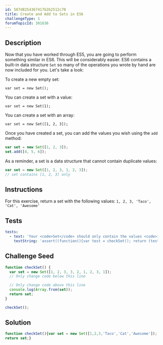 ```yaml
---
id: 587d8254367417b2b2512c70
title: Create and Add to Sets in ES6
challengeType: 1
forumTopicId: 301636
---
```


## Description

<section id='description'>

Now that you have worked through ES5, you are going to perform something similar in ES6. This will be considerably easier. ES6 contains a built-in data structure `Set` so many of the operations you wrote by hand are now included for you. Let's take a look:

To create a new empty set:

`var set = new Set();`

You can create a set with a value:

`var set = new Set(1);`

You can create a set with an array:

`var set = new Set([1, 2, 3]);`

Once you have created a set, you can add the values you wish using the `add` method:

```js
var set = new Set([1, 2, 3]);
set.add([4, 5, 6]);
```

As a reminder, a set is a data structure that cannot contain duplicate values:

```js
var set = new Set([1, 2, 3, 1, 2, 3]);
// set contains [1, 2, 3] only
```

</section>

## Instructions

<section id='instructions'>

For this exercise, return a set with the following values: `1, 2, 3, 'Taco', 'Cat', 'Awesome'`

</section>

## Tests

<section id='tests'>

```yml
tests:
  - text: 'Your <code>Set</code> should only contain the values <code>1, 2, 3, Taco, Cat, Awesome</code>.'
    testString: 'assert((function(){var test = checkSet(); return (test.size == 6) && test.has(1) && test.has(2) && test.has(3) && test.has("Taco") && test.has("Cat") && test.has("Awesome");})());'

```

</section>

## Challenge Seed

<section id='challengeSeed'>
<div id='js-seed'>

```js
function checkSet() {
  var set = new Set([1, 2, 3, 3, 2, 1, 2, 3, 1]);
  // Only change code below this line

  // Only change code above this line
  console.log(Array.from(set));
  return set;
}

checkSet();
```

</div>

</section>

## Solution

<section id='solution'>

```js
function checkSet(){var set = new Set([1,2,3,'Taco','Cat','Awesome']);
return set;}
```

</section>
